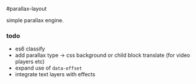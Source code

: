#parallax-layout

simple parallax engine.

### todo
* es6 classify
* add parallax type -> css background or child block translate (for video players etc)
* expand use of `data-offset`
* integrate text layers with effects